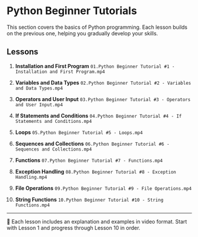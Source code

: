 # Python Beginner Tutorials

This section covers the basics of Python programming. Each lesson builds on the previous one, helping you gradually develop your skills.

## Lessons

1. **Installation and First Program**
   `01.Python Beginner Tutorial #1 - Installation and First Program.mp4`

2. **Variables and Data Types**
   `02.Python Beginner Tutorial #2 - Variables and Data Types.mp4`

3. **Operators and User Input**
   `03.Python Beginner Tutorial #3 - Operators and User Input.mp4`

4. **If Statements and Conditions**
   `04.Python Beginner Tutorial #4 - If Statements and Conditions.mp4`

5. **Loops**
   `05.Python Beginner Tutorial #5 - Loops.mp4`

6. **Sequences and Collections**
   `06.Python Beginner Tutorial #6 - Sequences and Collections.mp4`

7. **Functions**
   `07.Python Beginner Tutorial #7 - Functions.mp4`

8. **Exception Handling**
   `08.Python Beginner Tutorial #8 - Exception Handling.mp4`

9. **File Operations**
   `09.Python Beginner Tutorial #9 - File Operations.mp4`

10. **String Functions**
    `10.Python Beginner Tutorial #10 - String Functions.mp4`

---

📌 Each lesson includes an explanation and examples in video format. Start with Lesson 1 and progress through Lesson 10 in order.
